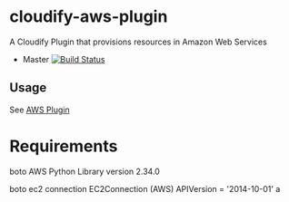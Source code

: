 cloudify-aws-plugin
===================

A Cloudify Plugin that provisions resources in Amazon Web Services

* Master [![Build Status](https://travis-ci.org/cloudify-cosmo/cloudify-aws-plugin.svg?branch=master)](https://travis-ci.org/cloudify-cosmo/cloudify-aws-plugin)

## Usage
See [AWS Plugin](http://getcloudify.org/guide/3.2/plugin-aws.html)

# Requirements
boto AWS Python Library version 2.34.0

boto ec2 connection EC2Connection (AWS) APIVersion = '2014-10-01'
a
